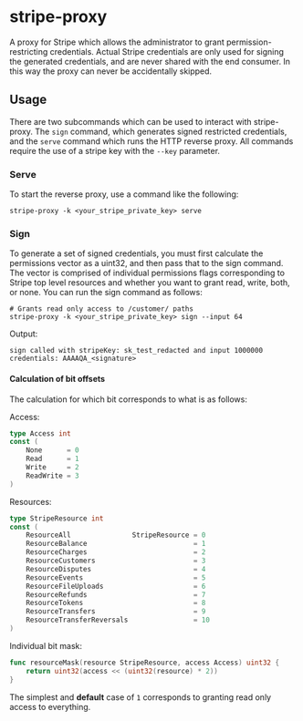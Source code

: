 # stripe-proxy

A proxy for Stripe which allows the administrator to grant permission-restricting credentials. Actual Stripe credentials are only used for signing the generated credentials, and are never shared with the end consumer. In this way the proxy can never be accidentally skipped.

## Usage

There are two subcommands which can be used to interact with stripe-proxy. The `sign` command, which generates signed restricted credentials, and the `serve` command which runs the HTTP reverse proxy. All commands require the use of a stripe key with the `--key` parameter.

### Serve

To start the reverse proxy, use a command like the following:

```
stripe-proxy -k <your_stripe_private_key> serve
```

### Sign

To generate a set of signed credentials, you must first calculate the permissions vector as a uint32, and then pass that to the sign command. The vector is comprised of individual permissions flags corresponding to Stripe top level resources and whether you want to grant read, write, both, or none. You can run the sign command as follows:

```
# Grants read only access to /customer/ paths
stripe-proxy -k <your_stripe_private_key> sign --input 64
```

Output:

```
sign called with stripeKey: sk_test_redacted and input 1000000
credentials: AAAAQA_<signature>
```

#### Calculation of bit offsets

The calculation for which bit corresponds to what is as follows:

Access:

```go
type Access int
const (
	None      = 0
	Read      = 1
	Write     = 2
	ReadWrite = 3
)
```

Resources:

```go
type StripeResource int
const (
	ResourceAll               StripeResource = 0
	ResourceBalance                          = 1
	ResourceCharges                          = 2
	ResourceCustomers                        = 3
	ResourceDisputes                         = 4
	ResourceEvents                           = 5
	ResourceFileUploads                      = 6
	ResourceRefunds                          = 7
	ResourceTokens                           = 8
	ResourceTransfers                        = 9
	ResourceTransferReversals                = 10
)
```

Individual bit mask:

```go
func resourceMask(resource StripeResource, access Access) uint32 {
	return uint32(access << (uint32(resource) * 2))
}
```

The simplest and **default** case of `1` corresponds to granting read only access to everything.
